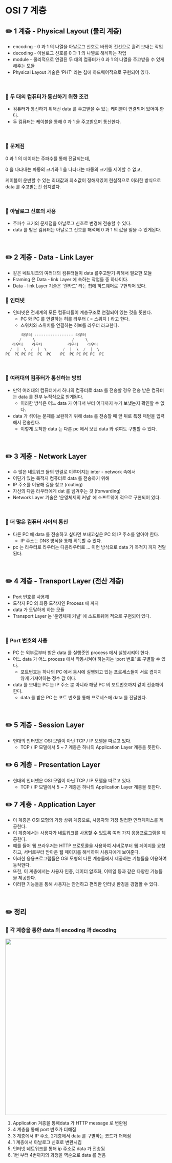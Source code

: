 # OSI 7 계층

## ✏️ 1 계층 - Physical Layout (물리 계층)

- encoding - 0 과 1 의 나열을 아날로그 신호로 바뀌어 전선으로 흘려 보내는 작업
- decoding - 아날로그 신호를 0 과 1 의 나열로 해석하는 작업
- module - 물리적으로 연결된 두 대의 컴퓨터가 0 과 1 의 나열을 주고받을 수 있게 해주는 모듈
- Physical Layout 기술은 ‘PHT’ 라는 칩에 하드웨어적으로 구현되어 있다.

<br>

### 📍 두 대의 컴퓨터가 통신하기 위한 조건

- 컴퓨터가 통신하기 위해선 data 를 주고받을 수 있는 케이블이 연결되어 있어야 한다.
- 두 컴퓨터는 케이블을 통해 0 과 1 을 주고받으며 통신한다.

<br>

### 📍 문제점

0 과 1 의 데이터는 주파수를 통해 전달되는데,

0 을 나타내는 파동의 크기와 1 을 나타내는 파동의 크기를 제어할 수 없고,

케이블이 운반할 수 있는 최대값과 최소값이 정해저있어 현실적으로 이러한 방식으로 data 를 주고받는건 쉽지않다.

<br>

### 📍 아날로그 신호의 사용

- 주파수 크기의 문제점을 아날로그 신호로 변경해 전송할 수 있다.
- data 를 받은 컴퓨터는 아날로그 신호를 해석해 0 과 1 의 값을 얻을 수 있게된다.

<br>

## ✏️ 2 계층 - Data - Link Layer

- 같은 네트워크의 여러대의 컴퓨터들이 data 를주고받기 위해서 필요한 모듈
- Framing 은 Data - link Layer 에 속하는 작업들 중 하나이다.
- Data - link Layer 기술은 ‘랜카드’ 라는 칩에 하드웨어로 구현되어 있다.

### 📍 인터넷

- 인터넷은 전세계의 모든 컴퓨터들이 계층구조로 연결되어 있는 것을 뜻한다.
    - PC 와 PC 를 연결하는 허를 라우터 ( = 스위치 ) 라고 한다.
    - 스위치와 스위치를 연결하는 허브를 라우터 라고한다.

```java
       라우터 ----------------- 라우터
      /     \                /     \
   라우터    라우터           라우터    라우터
  /  |  \  /  |  \       /  |  \  /  |  \
PC  PC PC PC  PC  PC    PC  PC PC PC PC  PC
```

<br>

### 📍 여러대의 컴퓨터가 통신하는 방법

- 만약 여러대의 컴퓨터에서 하나의 컴퓨터로 data 를 전송할 경우 전송 받은 컴퓨터는 data 를 전부 누적식으로 받게된다.
    - 이러한 방식은 어느 data 가 어디서 부터 어디까지 누가 보냈는지 확인할 수 없다.
- data 가 섞이는 문제를 보완하기 위해 data 를 전송할 때 앞 뒤로 특정 패턴을 입력해서 전송한다.
    - 이렇게 도착한 data 는 다른 pc 에서 보낸 data 와 섞여도 구별할 수 있다.

<br>

## ✏️ 3 계층 - Network Layer

- 수 많은 네트워크 들의 연결로 이루어지는 inter - network 속에서
- 어딘가 있는 목적지 컴퓨터로 data 를 전송하기 위해
- IP 주소를 이용해 길을 찾고 (routing)
- 자신의 다음 라우터에게 dat 를 넘겨주는 것 (forwarding)
- Network Layer 기술은 ‘운영체제의 커널’ 에 소프트웨어 적으로 구현되어 있다.

<br>

### 📍 더 많은 컴퓨터 사이의 통신

- 다른 PC 에 data 를 전송하고 싶다면 보내고싶은 PC 의 IP 주소를 알아야 한다.
    - IP 주소는 DNS 방식을 통해 획득할 수 있다.
- pc 는 라우터로 라우터는 다음라우터로 … 이런 방식으로 data 가 목적지 까지 전달된다.

<br>

## ✏️ 4 계층 - Transport Layer (전산 계층)

- Port 번호를 사용해
- 도착지 PC 의 최종 도착지인 Process 에 까지
- data 가 도달하게 하는 모듈
- Transport Layer 는 ‘운영체제 커널’ 에 소프트웨어 적으로 구현되어 있다.

<br>

### 📍 Port 번호의 사용

- PC 는 외부로부터 받은 data 를 실행준인 process 에서 실행시켜야 한다.
- 어느 data 가 어느 process 에서 작동시켜야 하는지는 ‘port 번호’ 로 구별할 수 있다.
    - 포트번호는 하나의 PC 에서 동시에 실행되고 있는 프로세스들이 서로 겹치지 않게 가져야하는 정수 값 이다.
- data 를 보내는 PC 는 IP 주소 뿐 아니라 해당 PC 의 포트번호까지 같이 전송해야 한다.
    - data 를 받은 PC 는 포트 번호를 통해 프로세스에 data 를 전달한다.

<br>

## ✏️ 5 계층 - Session Layer

- 현대의 인터넷은 OSI 모델이 아닌 TCP / IP 모델을 따르고 있다.
    - TCP / IP 모델에서 5 ~ 7 계층은  하나의 Application Layer 계층을 뜻한다.

## ✏️ 6 계층 - Presentation Layer

- 현대의 인터넷은 OSI 모델이 아닌 TCP / IP 모델을 따르고 있다.
    - TCP / IP 모델에서 5 ~ 7 계층은  하나의 Application Layer 계층을 뜻한다.

## ✏️ 7 계층 - Application Layer

- 이 계층은 OSI 모형의 가장 상위 계층으로, 사용자와 가장 밀접한 인터페이스를 제공한다.
- 이 계층에서는 사용자가 네트워크를 사용할 수 있도록 여러 가지 응용프로그램을 제공한다.
- 예를 들어 웹 브라우저는 HTTP 프로토콜을 사용하여 서버로부터 웹 페이지를 요청하고, 서버로부터 받아온 웹 페이지를 해석하여 사용자에게 보여준다.
- 이러한 응용프로그램들은 OSI 모형의 다른 계층들에서 제공하는 기능들을 이용하여 동작한다.
- 또한, 이 계층에서는 사용자 인증, 데이터 암호화, 이메일 등과 같은 다양한 기능들을 제공한다.
- 이러한 기능들을 통해 사용자는 안전하고 편리한 인터넷 환경을 경험할 수 있다.

<br>

## ✏️ 정리

### 📍 각 계층을 통한 data 의 encoding 과 decoding

<img width="550" src="https://user-images.githubusercontent.com/115536240/222591875-a10285b4-9202-4b8f-adef-3b906556606d.jpg">

1. Application 겨층을 통해data 가 HTTP message 로 변환됨
2. 4 계층을 통해 port 번호가 더해짐
3. 3 계층에서 IP 주소, 2계층에서 data 를 구별하는 코드가 더해짐
4. 1 계층에서 아날로그 신호로 변환시킴
5. 인터넷 네트워크를 통해 ip 주소로 data 가 전송됨
6. 1번 부터 4번까지의 과정을 역순으로 data 를 얻음
